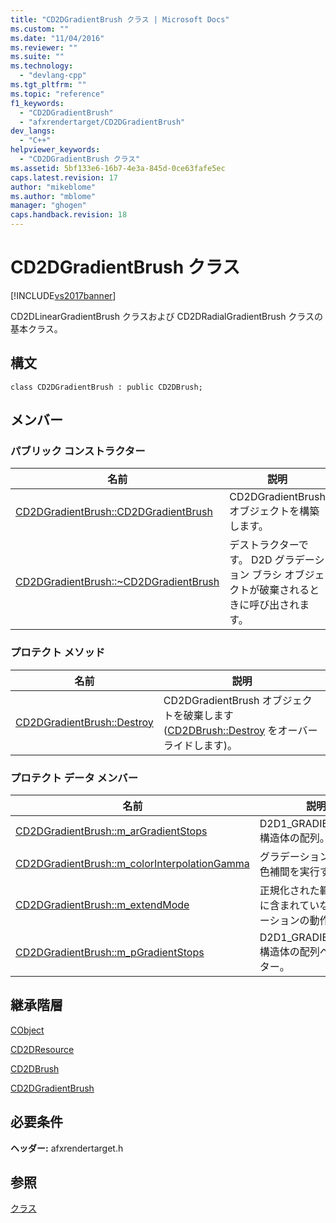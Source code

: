 ```yaml
---
title: "CD2DGradientBrush クラス | Microsoft Docs"
ms.custom: ""
ms.date: "11/04/2016"
ms.reviewer: ""
ms.suite: ""
ms.technology: 
  - "devlang-cpp"
ms.tgt_pltfrm: ""
ms.topic: "reference"
f1_keywords: 
  - "CD2DGradientBrush"
  - "afxrendertarget/CD2DGradientBrush"
dev_langs: 
  - "C++"
helpviewer_keywords: 
  - "CD2DGradientBrush クラス"
ms.assetid: 5bf133e6-16b7-4e3a-845d-0ce63fafe5ec
caps.latest.revision: 17
author: "mikeblome"
ms.author: "mblome"
manager: "ghogen"
caps.handback.revision: 18
---
```

# CD2DGradientBrush クラス
[!INCLUDE[vs2017banner](../../assembler/inline/includes/vs2017banner.md)]

CD2DLinearGradientBrush クラスおよび CD2DRadialGradientBrush クラスの基本クラス。  
  
## 構文  
  
```  
class CD2DGradientBrush : public CD2DBrush;  
```  
  
## メンバー  
  
### パブリック コンストラクター  
  
|名前|説明|  
|--------|--------|  
|[CD2DGradientBrush::CD2DGradientBrush](../Topic/CD2DGradientBrush::CD2DGradientBrush.md)|CD2DGradientBrush オブジェクトを構築します。|  
|[CD2DGradientBrush::~CD2DGradientBrush](../Topic/CD2DGradientBrush::~CD2DGradientBrush.md)|デストラクターです。  D2D グラデーション ブラシ オブジェクトが破棄されるときに呼び出されます。|  
  
### プロテクト メソッド  
  
|名前|説明|  
|--------|--------|  
|[CD2DGradientBrush::Destroy](../Topic/CD2DGradientBrush::Destroy.md)|CD2DGradientBrush オブジェクトを破棄します   \([CD2DBrush::Destroy](../Topic/CD2DBrush::Destroy.md) をオーバーライドします\)。|  
  
### プロテクト データ メンバー  
  
|名前|説明|  
|--------|--------|  
|[CD2DGradientBrush::m\_arGradientStops](../Topic/CD2DGradientBrush::m_arGradientStops.md)|D2D1\_GRADIENT\_STOP 構造体の配列。|  
|[CD2DGradientBrush::m\_colorInterpolationGamma](../Topic/CD2DGradientBrush::m_colorInterpolationGamma.md)|グラデーション境界間の色補間を実行する領域。|  
|[CD2DGradientBrush::m\_extendMode](../Topic/CD2DGradientBrush::m_extendMode.md)|正規化された範囲 \[0,1\] に含まれていないグラデーションの動作。|  
|[CD2DGradientBrush::m\_pGradientStops](../Topic/CD2DGradientBrush::m_pGradientStops.md)|D2D1\_GRADIENT\_STOP 構造体の配列へのポインター。|  
  
## 継承階層  
 [CObject](../Topic/CObject%20Class.md)  
  
 [CD2DResource](../Topic/CD2DResource%20Class.md)  
  
 [CD2DBrush](../../mfc/reference/cd2dbrush-class.md)  
  
 [CD2DGradientBrush](../../mfc/reference/cd2dgradientbrush-class.md)  
  
## 必要条件  
 **ヘッダー:** afxrendertarget.h  
  
## 参照  
 [クラス](../Topic/MFC%20Classes.md)